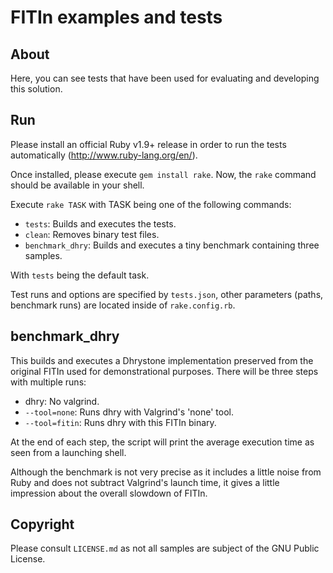 # FITIn examples and tests

## About

Here, you can see tests that have been used for evaluating and
developing this solution.

## Run

Please install an official Ruby v1.9+ release in order to run the tests
automatically (http://www.ruby-lang.org/en/).

Once installed, please execute ```gem install rake```. Now, the
```rake``` command should be available in your shell.

Execute ```rake TASK``` with TASK being one of the following commands:

* ```tests```: Builds and executes the tests.
* ```clean```: Removes binary test files.
* ```benchmark_dhry```: Builds and executes a tiny benchmark containing
  three samples.

With ```tests``` being the default task.

Test runs and options are specified by ```tests.json```, other
parameters (paths, benchmark runs) are located inside of ```rake.config.rb```.

## benchmark\_dhry

This builds and executes a Dhrystone implementation preserved from the
original FITIn used for demonstrational purposes. There will be three
steps with multiple runs:

* dhry: No valgrind.
* ```--tool=none```: Runs dhry with Valgrind's 'none' tool.
* ```--tool=fitin```: Runs dhry with this FITIn binary.

At the end of each step, the script will print the average execution
time as seen from a launching shell.

Although the benchmark is not very precise as it includes a little noise
from Ruby and does not subtract Valgrind's launch time, it gives a
little impression about the overall slowdown of FITIn.

## Copyright

Please consult ```LICENSE.md``` as not all samples are subject of the
GNU Public License.
